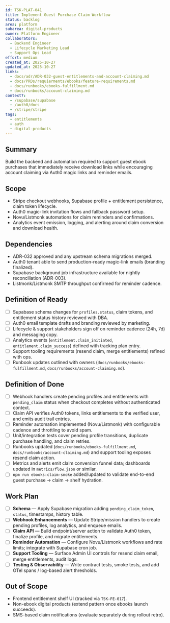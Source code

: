```yaml
---
id: TSK-PLAT-041
title: Implement Guest Purchase Claim Workflow
status: backlog
area: platform
subarea: digital-products
owner: Platform Engineer
collaborators:
  - Backend Engineer
  - Lifecycle Marketing Lead
  - Support Ops Lead
effort: medium
created_at: 2025-10-27
updated_at: 2025-10-27
links:
  - docs/adr/ADR-032-guest-entitlements-and-account-claiming.md
  - docs/PRDs/requierments/ebooks/feature-requirements.md
  - docs/runbooks/ebooks-fulfillment.md
  - docs/runbooks/account-claiming.md
context7:
  - /supabase/supabase
  - /auth0/docs
  - /stripe/stripe
tags:
  - entitlements
  - auth
  - digital-products
---
```


## Summary
Build the backend and automation required to support guest ebook purchases that immediately receive download links while encouraging account claiming via Auth0 magic links and reminder emails.

## Scope
- Stripe checkout webhooks, Supabase profile + entitlement persistence, claim token lifecycle.
- Auth0 magic-link invitation flows and fallback password setup.
- Novu/Listmonk automations for claim reminders and confirmations.
- Analytics event emission, logging, and alerting around claim conversion and download health.

## Dependencies
- ADR-032 approved and any upstream schema migrations merged.
- Auth0 tenant able to send production-ready magic-link emails (branding finalized).
- Supabase background job infrastructure available for nightly reconciliation (ADR-003).
- Listmonk/Listmonk SMTP throughput confirmed for reminder cadence.

## Definition of Ready
- [ ] Supabase schema changes for `profiles.status`, claim tokens, and entitlement status history reviewed with DBA.
- [ ] Auth0 email template drafts and branding reviewed by marketing.
- [ ] Lifecycle & support stakeholders sign off on reminder cadence (24h, 7d) and messaging copy.
- [ ] Analytics events (`entitlement.claim_initiated`, `entitlement.claim_success`) defined with tracking plan entry.
- [ ] Support tooling requirements (resend claim, merge entitlements) refined with ops.
- [ ] Runbook updates outlined with owners (`docs/runbooks/ebooks-fulfillment.md`, `docs/runbooks/account-claiming.md`).

## Definition of Done
- [ ] Webhook handlers create pending profiles and entitlements with `pending_claim` status when checkout completes without authenticated context.
- [ ] Claim API verifies Auth0 tokens, links entitlements to the verified user, and emits audit trail entries.
- [ ] Reminder automation implemented (Novu/Listmonk) with configurable cadence and throttling to avoid spam.
- [ ] Unit/integration tests cover pending profile transitions, duplicate purchase handling, and claim retries.
- [ ] Runbooks updated (`docs/runbooks/ebooks-fulfillment.md`, `docs/runbooks/account-claiming.md`) and support tooling exposes resend claim action.
- [ ] Metrics and alerts emit claim conversion funnel data; dashboards updated in `metrics/flow.json` or similar.
- [ ] `npm run ebooks:claim-smoke` added/updated to validate end-to-end guest purchase → claim → shelf hydration.

## Work Plan
- [ ] **Schema** — Apply Supabase migration adding `pending_claim_token`, `status`, timestamps, history table.
- [ ] **Webhook Enhancements** — Update Stripe/mission handlers to create pending profiles, log analytics, and enqueue emails.
- [ ] **Claim API** — Build endpoint/server action to validate Auth0 token, finalize profile, and migrate entitlements.
- [ ] **Reminder Automation** — Configure Novu/Listmonk workflows and rate limits; integrate with Supabase cron job.
- [ ] **Support Tooling** — Surface Admin UI controls for resend claim email, merge entitlements, audit logs.
- [ ] **Testing & Observability** — Write contract tests, smoke tests, and add OTel spans / log-based alert thresholds.

## Out of Scope
- Frontend entitlement shelf UI (tracked via `TSK-FE-017`).
- Non-ebook digital products (extend pattern once ebooks launch succeeds).
- SMS-based claim notifications (evaluate separately during rollout retro).
